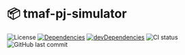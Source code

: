 # 📦 tmaf-pj-simulator

![License](https://img.shields.io/github/license/nandenjin/tmaf-pj-simulator?style=flat-square)
[![Dependencies](https://img.shields.io/david/nandenjin/tmaf-pj-simulator?style=flat-square)](https://david-dm.org/nandenjin/tmaf-pj-simulator)
[![devDependencies](https://img.shields.io/david/dev/nandenjin/tmaf-pj-simulator?style=flat-square)](https://david-dm.org/nandenjin/tmaf-pj-simulator?type=dev)
![CI status](https://img.shields.io/github/workflow/status/nandenjin/tmaf-pj-simulator/CI?style=flat-square)
![GitHub last commit](https://img.shields.io/github/last-commit/nandenjin/tmaf-pj-simulator?style=flat-square)
